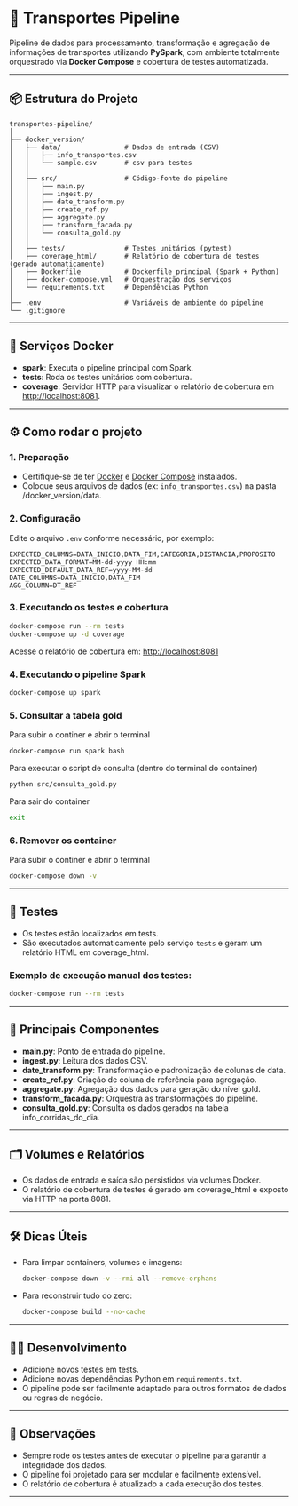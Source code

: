 # 🚚 Transportes Pipeline

Pipeline de dados para processamento, transformação e agregação de informações de transportes utilizando **PySpark**, com ambiente totalmente orquestrado via **Docker Compose** e cobertura de testes automatizada.

---

## 📦 Estrutura do Projeto

```
transportes-pipeline/
│
├── docker_version/
│   ├── data/                # Dados de entrada (CSV)
│   │   ├── info_transportes.csv
│   │   └── sample.csv       # csv para testes
│   │
│   ├── src/                 # Código-fonte do pipeline
│   │   ├── main.py
│   │   ├── ingest.py
│   │   ├── date_transform.py
│   │   ├── create_ref.py
│   │   ├── aggregate.py
│   │   ├── transform_facada.py
│   │   └── consulta_gold.py
│   │
│   ├── tests/               # Testes unitários (pytest)
│   ├── coverage_html/       # Relatório de cobertura de testes (gerado automaticamente)
│   ├── Dockerfile           # Dockerfile principal (Spark + Python)
│   ├── docker-compose.yml   # Orquestração dos serviços
│   └── requirements.txt     # Dependências Python
│
├── .env                     # Variáveis de ambiente do pipeline
└── .gitignore
```

---

## 🐳 Serviços Docker

- **spark**: Executa o pipeline principal com Spark.
- **tests**: Roda os testes unitários com cobertura.
- **coverage**: Servidor HTTP para visualizar o relatório de cobertura em [http://localhost:8081](http://localhost:8081).

---

## ⚙️ Como rodar o projeto

### 1. **Preparação**

- Certifique-se de ter [Docker](https://www.docker.com/) e [Docker Compose](https://docs.docker.com/compose/) instalados.
- Coloque seus arquivos de dados (ex: `info_transportes.csv`) na pasta /docker_version/data.

### 2. **Configuração**

Edite o arquivo `.env` conforme necessário, por exemplo:

```
EXPECTED_COLUMNS=DATA_INICIO,DATA_FIM,CATEGORIA,DISTANCIA,PROPOSITO
EXPECTED_DATA_FORMAT=MM-dd-yyyy HH:mm
EXPECTED_DEFAULT_DATA_REF=yyyy-MM-dd
DATE_COLUMNS=DATA_INICIO,DATA_FIM
AGG_COLUMN=DT_REF
```

### 3. **Executando os testes e cobertura**

```bash
docker-compose run --rm tests
docker-compose up -d coverage
```

Acesse o relatório de cobertura em: [http://localhost:8081](http://localhost:8081)

### 4. **Executando o pipeline Spark**

```bash
docker-compose up spark
```

### 5. **Consultar a tabela gold**

Para subir o continer e abrir o terminal
```bash
docker-compose run spark bash
```

Para executar o script de consulta (dentro do terminal do container)
```bash
python src/consulta_gold.py
```

Para sair do container
```bash
exit
```

### 6. **Remover os container**

Para subir o continer e abrir o terminal
```bash
docker-compose down -v
```

---

## 🧪 Testes

- Os testes estão localizados em tests.
- São executados automaticamente pelo serviço `tests` e geram um relatório HTML em coverage_html.

### Exemplo de execução manual dos testes:

```bash
docker-compose run --rm tests
```

---

## 📝 Principais Componentes

- **main.py**: Ponto de entrada do pipeline.
- **ingest.py**: Leitura dos dados CSV.
- **date_transform.py**: Transformação e padronização de colunas de data.
- **create_ref.py**: Criação de coluna de referência para agregação.
- **aggregate.py**: Agregação dos dados para geração do nível gold.
- **transform_facada.py**: Orquestra as transformações do pipeline.
- **consulta_gold.py**: Consulta os dados gerados na tabela info_corridas_do_dia.
---

## 🗂️ Volumes e Relatórios

- Os dados de entrada e saída são persistidos via volumes Docker.
- O relatório de cobertura de testes é gerado em coverage_html e exposto via HTTP na porta 8081.

---

## 🛠️ Dicas Úteis

- Para limpar containers, volumes e imagens:
  ```bash
  docker-compose down -v --rmi all --remove-orphans
  ```
- Para reconstruir tudo do zero:
  ```bash
  docker-compose build --no-cache
  ```

---

## 👩‍💻 Desenvolvimento

- Adicione novos testes em tests.
- Adicione novas dependências Python em `requirements.txt`.
- O pipeline pode ser facilmente adaptado para outros formatos de dados ou regras de negócio.

---

## 📢 Observações

- Sempre rode os testes antes de executar o pipeline para garantir a integridade dos dados.
- O pipeline foi projetado para ser modular e facilmente extensível.
- O relatório de cobertura é atualizado a cada execução dos testes.

---
